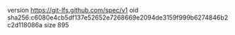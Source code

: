 version https://git-lfs.github.com/spec/v1
oid sha256:c6080e4cb5df137e52652e7268669e2094de3159f999b6274846b2c2d118086a
size 895
